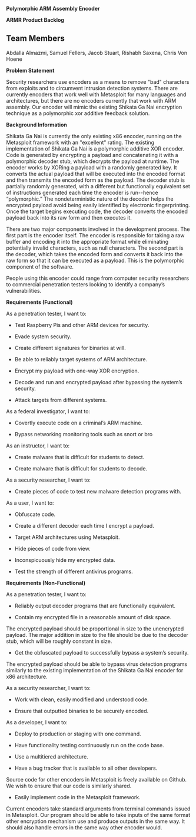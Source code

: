 **Polymorphic ARM Assembly Encoder**

**ARMR Product Backlog**

## **Team Members**

Abdalla Almazmi, Samuel Fellers, Jacob Stuart, Rishabh Saxena, Chris Von Hoene

**Problem Statement**

Security researchers use encoders as a means to remove "bad" characters from exploits and to circumvent intrusion detection systems. There are currently encoders that work well with Metasploit for many languages and architectures, but there are no encoders currently that work with ARM assembly. Our encoder will mimic the existing Shikata Ga Nai encryption technique as a polymorphic xor additive feedback solution.

**Background Information**

Shikata Ga Nai is currently the only existing x86 encoder, running on the Metasploit framework with an "excellent" rating. The existing implementation of Shikata Ga Nai is a polymorphic additive XOR  encoder. Code is generated by encrypting a payload and concatenating it with a polymorphic decoder stub, which decrypts the payload at runtime. The encoder works by XORing a payload with a randomly generated key. It converts the actual payload that will be executed into the encoded format and then transmits the encoded form as the payload. The decoder stub is partially randomly generated, with a different but functionally equivalent set of instructions generated each time the encoder is run--hence “polymorphic.” The nondeterministic nature of the decoder helps the encrypted payload avoid being easily identified by electronic fingerprinting. Once the target begins executing code, the decoder converts the encoded payload back into its raw form and then executes it.

There are two major components involved in the development process. The first part is the encoder itself. The encoder is responsible for taking a raw buffer and encoding it into the appropriate format while eliminating potentially invalid characters, such as null characters. The second part is the decoder, which takes the encoded form and converts it back into the raw form so that it can be executed as a payload. This is the polymorphic component of the software.

People using this encoder could range from computer security researchers to commercial penetration testers looking to identify a company’s vulnerabilities. 

**Requirements (Functional)**

As a penetration tester, I want to:

* Test Raspberry Pis and other ARM devices for security.

* Evade system security.

* Create different signatures for binaries at will.

* Be able to reliably target systems of ARM architecture.

* Encrypt my payload with one-way XOR encryption.

* Decode and run and encrypted payload after bypassing the system’s security.

* Attack targets from different systems.

As a federal investigator, I want to:

* Covertly execute code on a criminal’s ARM machine.

* Bypass networking monitoring tools such as snort or bro

As an instructor, I want to:

* Create malware that is difficult for students to detect.

* Create malware that is difficult for students to decode.

As a security researcher, I want to:

* Create pieces of code to test new malware detection programs with.

As a user, I want to:

* Obfuscate code.

* Create a different decoder each time I encrypt a payload.

* Target ARM architectures using Metasploit.

* Hide pieces of code from view.

* Inconspicuously hide my encrypted data.

* Test the strength of different antivirus programs.

**Requirements (Non-Functional)**

As a penetration tester, I want to:

* Reliably output decoder programs that are functionally equivalent.

* Contain my encrypted file in a reasonable amount of disk space.

The encrypted payload should be proportional in size to the unencrypted payload. The major addition in size to the file should be due to the decoder stub, which will be roughly constant in size.

* Get the obfuscated payload to successfully bypass a system’s security.

The encrypted payload should be able to bypass virus detection programs similarly to the existing implementation of the Shikata Ga Nai encoder for x86 architecture.

As a security researcher, I want to:

* Work with clean, easily modified and understood code.

* Ensure that outputted binaries to be securely encoded.

As a developer, I want to:

* Deploy to production or staging with one command.

* Have functionality testing continuously run on the code base.

* Use a multitiered architecture.

* Have a bug tracker that is available to all other developers.

Source code for other encoders in Metasploit is freely available on Github. We wish to ensure that our code is similarly shared.

* Easily implement code in the Metasploit framework.

Current encoders take standard arguments from terminal commands issued in Metasploit. Our program should be able to take inputs of the same format other encryption mechanism use and produce outputs in the same way. It should also handle errors in the same way other encoder would.

